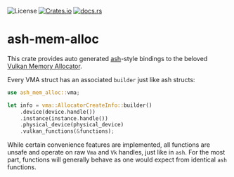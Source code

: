 
![License](https://img.shields.io/crates/l/ash-mem-alloc?style=for-the-badge)
[![Crates.io](https://img.shields.io/crates/v/ash-mem-alloc?style=for-the-badge)](https://crates.io/crates/ash-mem-alloc)
[![docs.rs](https://img.shields.io/docsrs/ash-mem-alloc?style=for-the-badge)](https://docs.rs/ash-mem-alloc)


# ash-mem-alloc

This crate provides auto generated [ash](https://github.com/ash-rs/ash)-style bindings to the beloved [Vulkan Memory Allocator](https://github.com/GPUOpen-LibrariesAndSDKs/VulkanMemoryAllocator).

Every VMA struct has an associated `builder` just like ash structs:
```rust
use ash_mem_alloc::vma;

let info = vma::AllocatorCreateInfo::builder()
    .device(device.handle())
    .instance(instance.handle())
    .physical_device(physical_device)
    .vulkan_functions(&functions);
```

While certain convenience features are implemented, all functions are unsafe and operate on raw `Vma` and `Vk` handles, just like in `ash`.
For the most part, functions will generally behave as one would expect from identical `ash` functions.
